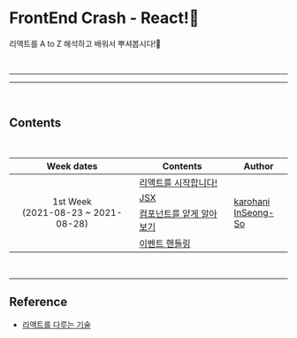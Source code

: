 # FrontEnd Crash - React!:hammer:

리액트를 A to Z 해석하고 배워서 뿌셔봅시다!:mag_right:

<br>
<hr>

<!-- START doctoc -->
<!-- ref: https://github.com/technote-space/toc-generator -->
<!-- END doctoc -->

<hr>
<br>

## Contents

<br>

<table>
  <thead>
    <th>Week dates</th> 
    <th>Contents</th> 
    <th>Author</th>
  </thead>
  <tbody>
    <tr>
      <td rowspan="4" align="center">
      1st Week<br>
      (2021-08-23 ~ 2021-08-28)
      </td>
      <td><a href="">리액트를 시작합니다!</a></td>
      <td rowspan="4">
        <a href="https://github.com/karohani">karohani</a><br>
        <a href="https://github.com/inseong-so">InSeong-So</a>
      </td>
    </tr>
    <tr>
      <td><a href="">JSX</a></td>
    </tr>
    <tr>
      <td><a href="">컴포넌트를 얕게 알아보기</a></td>
    </tr>
    <tr>
      <td><a href="">이벤트 핸들링</a></td>
    </tr>
  </tbody>
</table>

<br>
<hr>

## Reference
- [리액트를 다루는 기술](http://www.kyobobook.co.kr/product/detailViewKor.laf?mallGb=KOR&ejkGb=KOR&barcode=9791160508796)